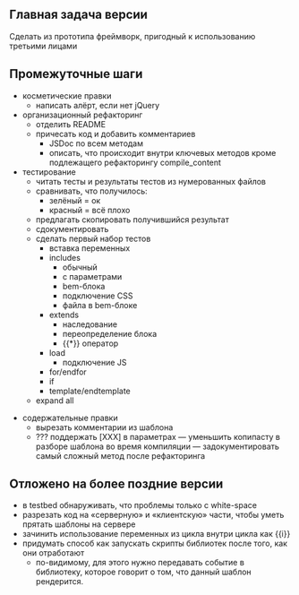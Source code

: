 Главная задача версии
---------------------
Cделать из прототипа фреймворк, пригодный к использованию третьими лицами

Промежуточные шаги
------------------
+ косметические правки
    + написать алёрт, если нет jQuery
+ организационный рефакторинг
    + отделить README
    + причесать код и добавить комментариев
        + JSDoc по всем методам
        + описать, что происходит внутри ключевых методов кроме подлежащего рефакторингу compile_content
+ тестирование
    + читать тесты и результаты тестов из нумерованных файлов
    + сравнивать, что получилось:
        + зелёный = ок
        + красный = всё плохо
    + предлагать скопировать получившийся результат
    + сдокументировать
    + сделать первый набор тестов
        + вставка переменных
        + includes
            + обычный
            + с параметрами
            + bem-блока
            + подключение CSS
            + файла в bem-блоке
        + extends
            + наследование
            + переопределение блока
            + {{*}} оператор
        + load
            + подключение JS
        + for/endfor
        + if
        + template/endtemplate
    + expand all

- содержательные правки
    + вырезать комментарии из шаблона
    + ??? поддержать [XXX] в параметрах
    — уменьшить копипасту в разборе шаблона во время компиляции
    — задокументировать самый сложный метод после рефакторинга


Отложено на более поздние версии
--------------------------------
- в testbed обнаруживать, что проблемы только с white-space
- разрезать код на «серверную» и «клиентскую» части, чтобы уметь прятать шаблоны на сервере
- зачинить использование переменных из цикла внутри цикла как {{i}}
- придумать способ как запускать скрипты библиотек после того, как они отработают
    - по-видимому, 
        для этого нужно передавать событие в библиотеку, 
        которое говорит о том, что данный шаблон рендерится.
